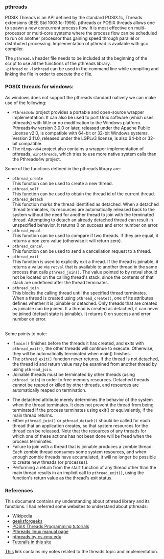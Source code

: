 ### pthreads
POSIX Threads is an API defined by the standard POSIX.1c, Threads extensions (IEEE Std 1003.1c-1995).
pthreads or POSIX threads allows one to spawn a new concurrent process flow. It is most effective on multi-processor or multi-core systems where the process flow can be scheduled to run on another processor thus gaining speed through parallel or distributed processing. Implementation of pthread is available with gcc compiler.

The `pthread.h` header file needs to be included at the beginning of the script to use all the functions of the pthreads library.  
`-pthread` or `-lpthread` can be used in the command line while compiling and linking the file in order to execute the c file.

### POSIX threads for windows:
As windows does not support the pthreads standard natively we can make use of the following:
- `Pthreads4w` project provides a portable and open-source wrapper implementation. It can also be used to port Unix software (which uses pthreads) with little or no modification to the Windows platform. 
Pthreads4w version 3.0.0 or later, released under the Apache Public License v2.0, is compatible with 64-bit or 32-bit Windows systems. Version 2.11.0, released under the LGPLv3 license, is also 64-bit or 32-bit compatible.
- The `Mingw-w64` project also contains a wrapper implementation of pthreads, `winpthreads`, which tries to use more native system calls than the Pthreads4w project.


Some of the functions defined in the pthreads library are:
- `pthread_create`<br>
This function can be used to create a new thread.
- `pthread_self`<br>
This function can be used to obtain the thread id of the current thread.
- `pthread_detach`<br>
This function marks the thread identified as detached. When a detached thread terminates, its resources are automatically released back to the system without the need for another thread to join with the terminated thread. Attempting to detach an already detached thread can result in unspecified behavior. It returns 0 on success and error number on error.
- `pthread_equal`<br>
This function can be used to compare if two threads. If they are equal, it returns a non zero value (otherwise it will return zero).
- `pthread_cancel`<br>
This function can be used to send a cancellation request to a thread.
- `pthread_exit`<br>
This function is used to explicitly exit a thread. If the thread is joinable, it returns a value via `retval` that is available to another thread in the same process that calls
 `pthread_join()`. The value pointed to by retval should not be located on the calling thread's stack, since the contents of that stack are undefined after the thread terminates.
- `pthread_join`<br>
This blocks the calling thread until the specified thread terminates. When a thread is created using `pthread_create()`, one of its attributes defines whether it is joinable or detached. Only threads that are created as joinable can be joined. If a thread is created as detached, it can never be joined (default state is joinable). It returns 0 on success and error number on error.
<br>
Some points to note:

- If `main()` finishes before the threads it has created, and exits with `pthread_exit()`, the other threads will continue to execute. Otherwise, they will be automatically terminated when main() finishes.
- The `pthread_exit()` function never returns. If the thread is not detached, the thread id and return value may be examined from another thread by using `pthread_join`.
- Joinable threads must be terminated by other threads (using `pthread_join`) in order to free memory resources. Detached threads cannot be reaped or killed by other threads, and resources are automatically reaped on termination. 
<!-- - So unless threads need to synchronize among themselves, it is better to call `pthread_detach(pthread_self());` instead of `pthread_join`. -->
- The detached attribute merely determines the behavior of the system when the thread terminates. It does not prevent the thread from being terminated if the process terminates using exit() or equivalently, if the main thread returns.
- Either `pthread_join()` or `pthread_detach()` should be called for each thread that an application creates, so that system resources for the thread can be released. Note that the resources of any threads for which one of these actions has not been done will be freed when the process terminates.
- Failure to join with a thread that is joinable produces a zombie thread. Each zombie thread consumes some system resources, and when enough zombie threads have accumulated, it will no longer be possible to create new threads (or processes).
- Performing a return from the start function of any thread other than the main thread results in an implicit call to `pthread_exit()`, using the function's return value as the thread's exit status.
 


### References
This document contains my understanding about pthread library and its functions. I had referred some websites to understand about pthreads:<br>
- <a href="https://en.wikipedia.org/wiki/Pthreads">Wikipedia</a>
- <a href="https://www.geeksforgeeks.org/thread-functions-in-c-c/">geeksforgeeks</a>
- <a href="https://hpc-tutorials.llnl.gov/posix/">POSIX Threads Programming tutorials</a>
- <a href="https://man7.org/linux/man-pages/man7/pthreads.7.html">Pthreads linux manual page</a>
- <a href="http://www.csc.villanova.edu/~mdamian/threads/posixthreads.html">pthreads by cs.cmu.edu</a>
- <a href="http://www.csc.villanova.edu/~mdamian/threads/posixthreads.html">Tutorails in this site</a>

<a href="https://docs.google.com/document/d/1sjiPWxjO6kNHuu8abBb3OAKYutqJIRi0ams3mujcOrU/edit?usp=sharing">This</a> link contains my notes related to the threads topic and implementation.
